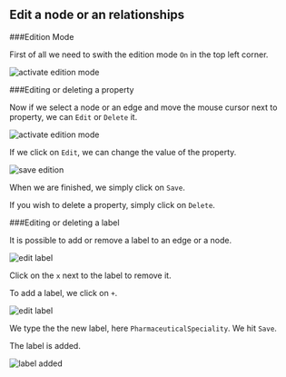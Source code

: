 
## Edit a node or an relationships

###Edition Mode

First of all we need to swith the edition mode ```On``` in the top left corner.

![activate edition mode](https://dl.dropboxusercontent.com/s/kihtmrdvgjds8a2/122.png?dl=0)

###Editing or deleting a property

Now if we select a node or an edge and move the mouse cursor next to property, we can ```Edit``` or ```Delete``` it.

![activate edition mode](https://dl.dropboxusercontent.com/s/fwf21o61kgagiv5/123.png?dl=0)

If we click on ```Edit```, we can change the value of the property.

![save edition](https://dl.dropboxusercontent.com/s/eyelou07yvni8li/124.png?dl=0)

When we are finished, we simply click on  ```Save```.

If you wish to delete a property, simply click on ```Delete```.

###Editing or deleting a label

It is possible to add or remove a label to an edge or a node.

![edit label](https://dl.dropboxusercontent.com/s/doweujh4rzu5d3c/125.png?dl=0)

Click on the ```x``` next to the label to remove it.

To add a label, we click on ```+```.

![edit label](https://dl.dropboxusercontent.com/s/vpm93dcnijig7ly/126.png?dl=0)

We type the the new label, here ```PharmaceuticalSpeciality```. We hit ```Save```.

The label is added.

![label added](https://dl.dropboxusercontent.com/s/o4nomrrdlm6mao4/127.png?dl=0)
